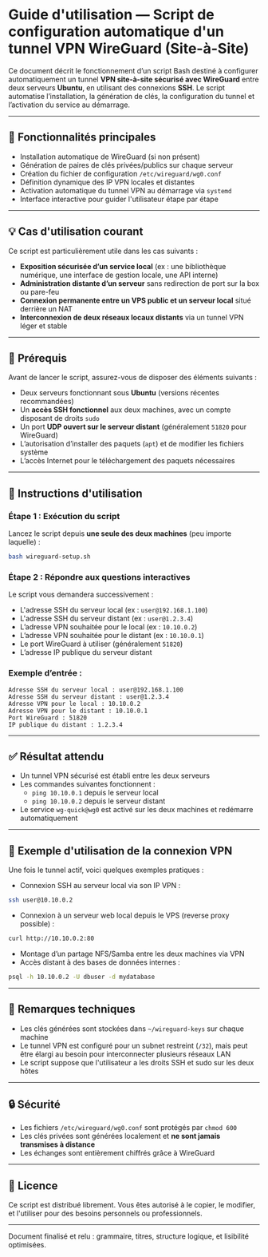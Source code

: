 # Guide d'utilisation — Script de configuration automatique d'un tunnel VPN WireGuard (Site-à-Site)

Ce document décrit le fonctionnement d’un script Bash destiné à configurer automatiquement un tunnel **VPN site-à-site sécurisé avec WireGuard** entre deux serveurs **Ubuntu**, en utilisant des connexions **SSH**. Le script automatise l’installation, la génération de clés, la configuration du tunnel et l’activation du service au démarrage.

---

## 🔧 Fonctionnalités principales

- Installation automatique de WireGuard (si non présent)
- Génération de paires de clés privées/publics sur chaque serveur
- Création du fichier de configuration `/etc/wireguard/wg0.conf`
- Définition dynamique des IP VPN locales et distantes
- Activation automatique du tunnel VPN au démarrage via `systemd`
- Interface interactive pour guider l'utilisateur étape par étape

---

## 💡 Cas d'utilisation courant

Ce script est particulièrement utile dans les cas suivants :

- **Exposition sécurisée d’un service local** (ex : une bibliothèque numérique, une interface de gestion locale, une API interne)
- **Administration distante d’un serveur** sans redirection de port sur la box ou pare-feu
- **Connexion permanente entre un VPS public et un serveur local** situé derrière un NAT
- **Interconnexion de deux réseaux locaux distants** via un tunnel VPN léger et stable

---

## 🧰 Prérequis

Avant de lancer le script, assurez-vous de disposer des éléments suivants :

- Deux serveurs fonctionnant sous **Ubuntu** (versions récentes recommandées)
- Un **accès SSH fonctionnel** aux deux machines, avec un compte disposant de droits `sudo`
- Un port **UDP ouvert sur le serveur distant** (généralement `51820` pour WireGuard)
- L’autorisation d’installer des paquets (`apt`) et de modifier les fichiers système
- L’accès Internet pour le téléchargement des paquets nécessaires

---

## 🚀 Instructions d'utilisation

### Étape 1 : Exécution du script
Lancez le script depuis **une seule des deux machines** (peu importe laquelle) :

```bash
bash wireguard-setup.sh
```

### Étape 2 : Répondre aux questions interactives
Le script vous demandera successivement :

- L'adresse SSH du serveur local (ex : `user@192.168.1.100`)
- L'adresse SSH du serveur distant (ex : `user@1.2.3.4`)
- L’adresse VPN souhaitée pour le local (ex : `10.10.0.2`)
- L’adresse VPN souhaitée pour le distant (ex : `10.10.0.1`)
- Le port WireGuard à utiliser (généralement `51820`)
- L’adresse IP publique du serveur distant

### Exemple d’entrée :
```
Adresse SSH du serveur local : user@192.168.1.100
Adresse SSH du serveur distant : user@1.2.3.4
Adresse VPN pour le local : 10.10.0.2
Adresse VPN pour le distant : 10.10.0.1
Port WireGuard : 51820
IP publique du distant : 1.2.3.4
```

---

## ✅ Résultat attendu

- Un tunnel VPN sécurisé est établi entre les deux serveurs
- Les commandes suivantes fonctionnent :
  - `ping 10.10.0.1` depuis le serveur local
  - `ping 10.10.0.2` depuis le serveur distant
- Le service `wg-quick@wg0` est activé sur les deux machines et redémarre automatiquement

---

## 🧪 Exemple d'utilisation de la connexion VPN

Une fois le tunnel actif, voici quelques exemples pratiques :

- Connexion SSH au serveur local via son IP VPN :
```bash
ssh user@10.10.0.2
```

- Connexion à un serveur web local depuis le VPS (reverse proxy possible) :
```bash
curl http://10.10.0.2:80
```

- Montage d’un partage NFS/Samba entre les deux machines via VPN
- Accès distant à des bases de données internes :
```bash
psql -h 10.10.0.2 -U dbuser -d mydatabase
```

---

## 📌 Remarques techniques

- Les clés générées sont stockées dans `~/wireguard-keys` sur chaque machine
- Le tunnel VPN est configuré pour un subnet restreint (`/32`), mais peut être élargi au besoin pour interconnecter plusieurs réseaux LAN
- Le script suppose que l'utilisateur a les droits SSH et sudo sur les deux hôtes

---

## 🔒 Sécurité

- Les fichiers `/etc/wireguard/wg0.conf` sont protégés par `chmod 600`
- Les clés privées sont générées localement et **ne sont jamais transmises à distance**
- Les échanges sont entièrement chiffrés grâce à WireGuard

---

## 📄 Licence

Ce script est distribué librement. Vous êtes autorisé à le copier, le modifier, et l'utiliser pour des besoins personnels ou professionnels.

---

Document finalisé et relu : grammaire, titres, structure logique, et lisibilité optimisées.

